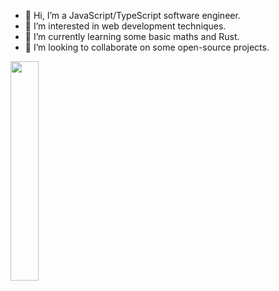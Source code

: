 - 👋 Hi, I’m a JavaScript/TypeScript software engineer.
- 👀 I’m interested in web development techniques.
- 🌱 I’m currently learning some basic maths and Rust.
- 💞️ I’m looking to collaborate on some open-source projects.

<img src="https://github.com/azurepx/azurepx/assets/153528619/8f2d8356-5b1d-4ea5-b2ee-79811259d602" width=30%>

<!---
azurepx/azurepx is a ✨ special ✨ repository because its `README.md` (this file) appears on your GitHub profile.
You can click the Preview link to take a look at your changes.
--->

